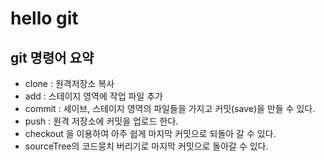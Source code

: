 # hello git

## git 명령어 요약

- clone : 원격저장소 복사
- add : 스테이지 영역에 작업 파일 추가 
- commit : 세이브, 스테이지 영역의 파일들을 가지고 커밋(save)을 만들 수 있다.
- push : 원격 저장소에 커밋을 업로드 한다.
- checkout 을 이용하여 아주 쉽게 마지막 커밋으로 되돌아 갈 수 있다.
- sourceTree의 코드뭉치 버리기로 마지막 커밋으로 돌아갈 수 있다.

